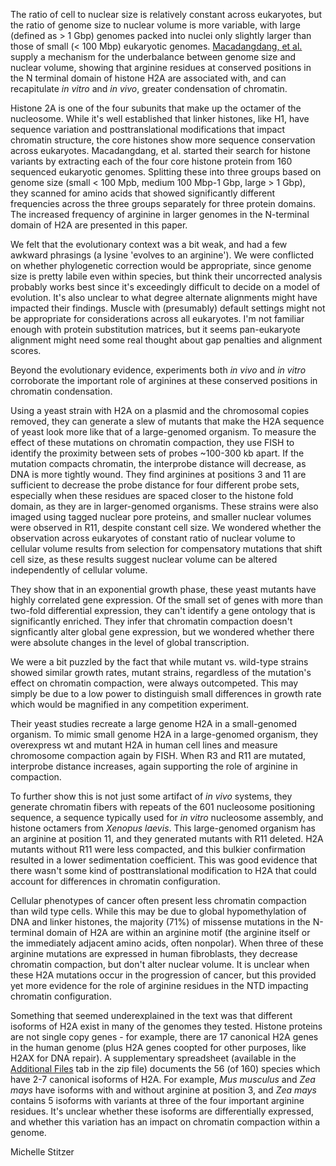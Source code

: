 The ratio of cell to nuclear size is relatively constant across eukaryotes, but the ratio of genome size to nuclear volume is more variable, with large (defined as > 1 Gbp) genomes packed into nuclei only slightly larger than those of small (< 100 Mbp) eukaryotic genomes. [Macadangdang, et al.](http://elifesciences.org/content/3/e02792) supply a mechanism for the underbalance between genome size and nuclear volume, showing that arginine residues at conserved positions in the N terminal domain of histone H2A are associated with, and can recapitulate *in vitro* and *in vivo*, greater condensation of chromatin.

Histone 2A is one of the four subunits that make up the octamer of the nucleosome. While it's well established that linker histones, like H1, have sequence variation and posttranslational modifications that impact chromatin structure, the core histones show more sequence conservation across eukaryotes. Macadangdang, et al. started their search for histone variants by extracting each of the four core histone protein from 160 sequenced eukaryotic genomes. Splitting these into three groups based on genome size (small < 100 Mpb, medium 100 Mbp-1 Gbp, large > 1 Gbp), they scanned for amino acids that showed significantly different frequencies across the three groups separately for three protein domains. The increased frequency of arginine in larger genomes in the N-terminal domain of H2A are presented in this paper.

We felt that the evolutionary context was a bit weak, and had a few awkward phrasings (a lysine 'evolves to an arginine'). We were conflicted on whether phylogenetic correction would be appropriate, since genome size is pretty labile even within species, but think their uncorrected analysis probably works best since it's exceedingly difficult to decide on a model of evolution. It's also unclear to what degree alternate alignments might have impacted their findings. Muscle with (presumably) default settings might not be appropriate for considerations across all eukaryotes. I'm not familiar enough with protein substitution matrices, but it seems pan-eukaryote alignment might need some real thought about gap penalties and alignment scores.

Beyond the evolutionary evidence, experiments both *in vivo* and *in vitro* corroborate the important role of arginines at these conserved positions in chromatin condensation. 

Using a yeast strain with H2A on a plasmid and the chromosomal copies removed, they can generate a slew of mutants that make the H2A sequence of yeast look more like that of a large-genomed organism. To measure the effect of these mutations on chromatin compaction, they use FISH to identify the proximity between sets of probes ~100-300 kb apart. If the mutation compacts chromatin, the interprobe distance will decrease, as DNA is more tightly wound. They find arginines at positions 3 and 11 are sufficient to decrease the probe distance for four different probe sets, especially when these residues are spaced closer to the histone fold domain, as they are in larger-genomed organisms. These strains were also imaged using tagged nuclear pore proteins, and smaller nuclear volumes were observed in R11, despite constant cell size. We wondered whether the observation across eukaryotes of constant ratio of nuclear volume to cellular volume results from selection for compensatory mutations that shift cell size, as these results suggest nuclear volume can be altered independently of cellular volume.

They show that in an exponential growth phase, these yeast mutants have highly correlated gene expression. Of the small set of genes with more than two-fold differential expression, they can't identify a gene ontology that is significantly enriched. They infer that chromatin compaction doesn't signficantly alter global gene expression, but we wondered whether there were absolute changes in the level of global transcription.

We were a bit puzzled by the fact that while mutant vs. wild-type strains showed similar growth rates, mutant strains, regardless of the mutation's effect on chromatin compaction, were always outcompeted.  This may simply be due to a low power to distinguish small differences in growth rate which would be magnified in any competition experiment.

Their yeast studies recreate a large genome H2A in a small-genomed organism. To mimic small genome H2A in a large-genomed organism, they overexpress wt and mutant H2A in human cell lines and measure chromosome compaction again by FISH. When R3 and R11 are mutated, interprobe distance increases, again supporting the role of arginine in compaction.

To further show this is not just some artifact of *in vivo* systems, they generate chromatin fibers with repeats of the 601 nucleosome positioning sequence, a sequence typically used for *in vitro* nucleosome assembly, and histone octamers from *Xenopus laevis*. This large-genomed organism has an arginine at position 11, and they generated mutants with R11 deleted. H2A mutants without R11 were less compacted, and this bulkier confirmation resulted in a lower sedimentation coefficient. This was good evidence that there wasn't some kind of posttranslational modification to H2A that could account for differences in chromatin configuration.

Cellular phenotypes of cancer often present less chromatin compaction than wild type cells. While this may be due to global hypomethylation of DNA and linker histones, the majority (71%) of missense mutations in the N-terminal domain of H2A are within an arginine motif (the arginine itself or the immediately adjacent amino acids, often nonpolar). When three of these arginine mutations are expressed in human fibroblasts, they decrease chromatin compaction, but don't alter nuclear volume. It is unclear when these H2A mutations occur in the progression of cancer, but this provided yet more evidence for the role of arginine residues in the NTD impacting chromatin configuration.

Something that seemed underexplained in the text was that different isoforms of H2A exist in many of the genomes they tested. Histone proteins are not single copy genes - for example, there are 17 canonical H2A genes in the human genome (plus H2A genes coopted for other purposes, like H2AX for DNA repair). A supplementary spreadsheet (available in the [Additional Files](http://elifesciences.org/content/3/e02792/article-data#fig-data-additional-files) tab in the zip file) documents the 56 (of 160) species which have 2-7 canonical isoforms of H2A. For example, *Mus musculus* and *Zea mays* have isoforms with and without arginine at position 3, and *Zea mays* contains 5 isoforms with variants at three of the four important arginine residues. It's unclear whether these isoforms are differentially expressed, and whether this variation has an impact on chromatin compaction within a genome.

Michelle Stitzer
